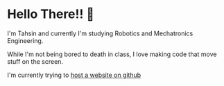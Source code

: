 # Hello There!! 👋
I'm Tahsin and currently I'm studying Robotics and Mechatronics Engineering.

While I'm not being bored to death in class, I love making code that move stuff on the screen.

I'm currently trying to [host a website on github](https://tahsintariq.github.io/)

<!--
**TahsinTariq/TahsinTariq** is a ✨ _special_ ✨ repository because its `README.md` (this file) appears on your GitHub profile.

Here are some ideas to get you started:

- 🔭 I’m currently working on ...
- 🌱 I’m currently learning ...
- 👯 I’m looking to collaborate on ...
- 🤔 I’m looking for help with ...
- 💬 Ask me about ...
- 📫 How to reach me: ...
- 😄 Pronouns: ...
- ⚡ Fun fact: ...
-->
